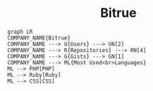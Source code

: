 <h1 align="center">Bitrue</h1>

```mermaid
graph LR
COMPANY_NAME{Bitrue}
COMPANY_NAME ---> U{Users} ---> UN[2]
COMPANY_NAME ---> R{Repositories} ---> RN[4]
COMPANY_NAME ---> G{Gists} ---> GN[1]
COMPANY_NAME ---> ML{Most Used<br>Languages}
ML --> PHP[PHP]
ML --> Ruby[Ruby]
ML --> CSS[CSS]
```
